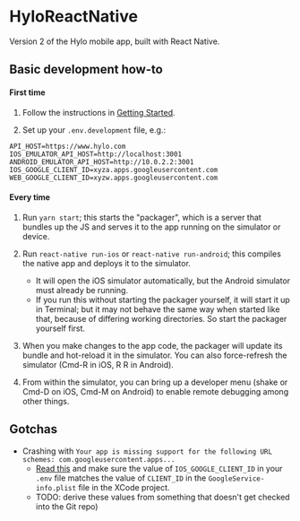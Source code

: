 # HyloReactNative
Version 2 of the Hylo mobile app, built with React Native.

## Basic development how-to

#### First time

1. Follow the instructions in [Getting Started](https://facebook.github.io/react-native/docs/getting-started.html).

2. Set up your `.env.development` file, e.g.:

```
API_HOST=https://www.hylo.com
IOS_EMULATOR_API_HOST=http://localhost:3001
ANDROID_EMULATOR_API_HOST=http://10.0.2.2:3001
IOS_GOOGLE_CLIENT_ID=xyza.apps.googleusercontent.com
WEB_GOOGLE_CLIENT_ID=xyzw.apps.googleusercontent.com
```

#### Every time

1. Run `yarn start`; this starts the "packager", which is a server that bundles up the JS and serves it to the app running on the simulator or device.

2. Run `react-native run-ios` or `react-native run-android`; this compiles the native app and deploys it to the simulator. 
   - It will open the iOS simulator automatically, but the Android simulator must already be running.
   - If you run this without starting the packager yourself, it will start it up in Terminal; but it may not behave the same way when started like that, because of differing working directories. So start the packager yourself first.

3. When you make changes to the app code, the packager will update its bundle and hot-reload it in the simulator. You can also force-refresh the simulator (Cmd-R in iOS, R R in Android).

4. From within the simulator, you can bring up a developer menu (shake or Cmd-D on iOS, Cmd-M on Android) to enable remote debugging among other things.

## Gotchas

- Crashing with `Your app is missing support for the following URL schemes: com.googleusercontent.apps...` 
  - [Read this](https://developers.google.com/identity/sign-in/ios/start-integrating#add_a_url_scheme_to_your_project) and make sure the value of `IOS_GOOGLE_CLIENT_ID` in your `.env` file matches the value of `CLIENT_ID` in the `GoogleService-info.plist` file in the XCode project.
  - TODO: derive these values from something that doesn't get checked into the Git repo)
